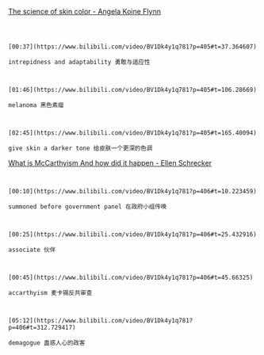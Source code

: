[The science of skin color - Angela Koine Flynn](https://www.bilibili.com/video/BV1Dk4y1q781?p=405)

```ad-note



[00:37](https://www.bilibili.com/video/BV1Dk4y1q781?p=405#t=37.364607)

intrepidness and adaptability 勇敢与适应性

```

```ad-note


[01:46](https://www.bilibili.com/video/BV1Dk4y1q781?p=405#t=106.28669)

melanoma 黑色素瘤

```
```ad-note


[02:45](https://www.bilibili.com/video/BV1Dk4y1q781?p=405#t=165.40094)

give skin a darker tone 给皮肤一个更深的色调

```


[What is McCarthyism And how did it happen - Ellen Schrecker](https://www.bilibili.com/video/BV1Dk4y1q781?p=406)

```ad-note


[00:10](https://www.bilibili.com/video/BV1Dk4y1q781?p=406#t=10.223459)

summoned before government panel 在政府小组传唤 

```

```ad-note


[00:25](https://www.bilibili.com/video/BV1Dk4y1q781?p=406#t=25.432916)

associate 伙伴

```


```ad-note


[00:45](https://www.bilibili.com/video/BV1Dk4y1q781?p=406#t=45.66325)

accarthyism 麦卡锡反共审查 

```

```ad-note


[05:12](https://www.bilibili.com/video/BV1Dk4y1q781?p=406#t=312.729417)

demagogue 蛊惑人心的政客

```